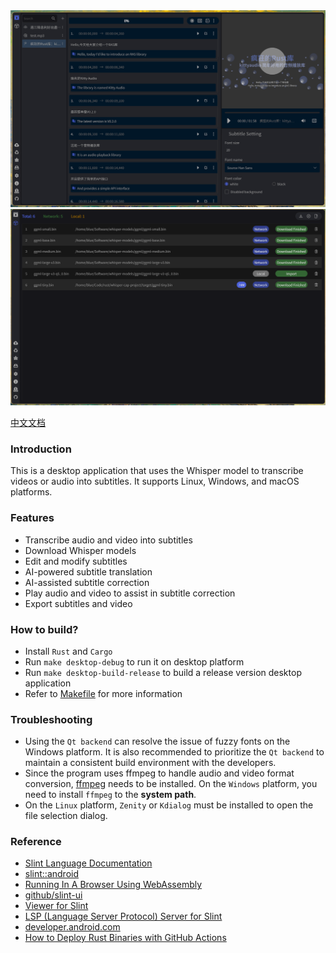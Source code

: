 <div style="display: flex, margin: 8px">
    <img src="./screenshot/1-en.png"/>
    <img src="./screenshot/2-en.png"/>
</div>

[中文文档](./README.zh-CN.md)

### Introduction
This is a desktop application that uses the Whisper model to transcribe videos or audio into subtitles. It supports Linux, Windows, and macOS platforms.

### Features
- Transcribe audio and video into subtitles
- Download Whisper models
- Edit and modify subtitles
- AI-powered subtitle translation
- AI-assisted subtitle correction
- Play audio and video to assist in subtitle correction
- Export subtitles and video

### How to build?
- Install `Rust` and `Cargo`
- Run `make desktop-debug` to run it on desktop platform
- Run `make desktop-build-release` to build a release version desktop application
- Refer to [Makefile](./Makefile) for more information

### Troubleshooting
- Using the `Qt backend` can resolve the issue of fuzzy fonts on the Windows platform. It is also recommended to prioritize the `Qt backend` to maintain a consistent build environment with the developers.
- Since the program uses ffmpeg to handle audio and video format conversion, [ffmpeg](https://ffmpeg.org/) needs to be installed. On the `Windows` platform, you need to install `ffmpeg` to the **system path**.
- On the `Linux` platform, `Zenity` or `Kdialog` must be installed to open the file selection dialog.

### Reference
- [Slint Language Documentation](https://slint-ui.com/releases/1.0.0/docs/slint/)
- [slint::android](https://snapshots.slint.dev/master/docs/rust/slint/android/#building-and-deploying)
- [Running In A Browser Using WebAssembly](https://releases.slint.dev/1.7.0/docs/slint/src/quickstart/running_in_a_browser)
- [github/slint-ui](https://github.com/slint-ui/slint)
- [Viewer for Slint](https://github.com/slint-ui/slint/tree/master/tools/viewer)
- [LSP (Language Server Protocol) Server for Slint](https://github.com/slint-ui/slint/tree/master/tools/lsp)
- [developer.android.com](https://developer.android.com/guide)
- [How to Deploy Rust Binaries with GitHub Actions](https://dzfrias.dev/blog/deploy-rust-cross-platform-github-actions/)
